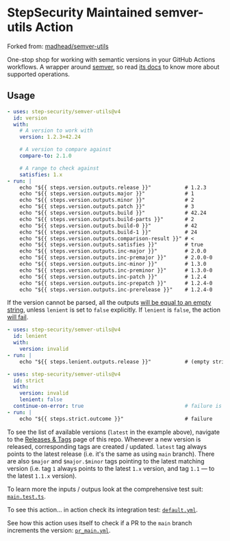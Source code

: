 # StepSecurity Maintained semver-utils Action

Forked from: [madhead/semver-utils](https://github.com/madhead/semver-utils)

One-stop shop for working with semantic versions in your GitHub Actions workflows.
A wrapper around [semver](https://www.npmjs.com/package/semver), so read [its docs](https://github.com/npm/node-semver#functions) to know more about supported operations.

## Usage

```yml
- uses: step-security/semver-utils@v4
  id: version
  with:
    # A version to work with
    version: 1.2.3+42.24

    # A version to compare against
    compare-to: 2.1.0

    # A range to check against
    satisfies: 1.x
- run: |
    echo "${{ steps.version.outputs.release }}"           # 1.2.3
    echo "${{ steps.version.outputs.major }}"             # 1
    echo "${{ steps.version.outputs.minor }}"             # 2
    echo "${{ steps.version.outputs.patch }}"             # 3
    echo "${{ steps.version.outputs.build }}"             # 42.24
    echo "${{ steps.version.outputs.build-parts }}"       # 2
    echo "${{ steps.version.outputs.build-0 }}"           # 42
    echo "${{ steps.version.outputs.build-1 }}"           # 24
    echo "${{ steps.version.outputs.comparison-result }}" # <
    echo "${{ steps.version.outputs.satisfies }}"         # true
    echo "${{ steps.version.outputs.inc-major }}"         # 2.0.0
    echo "${{ steps.version.outputs.inc-premajor }}"      # 2.0.0-0
    echo "${{ steps.version.outputs.inc-minor }}"         # 1.3.0
    echo "${{ steps.version.outputs.inc-preminor }}"      # 1.3.0-0
    echo "${{ steps.version.outputs.inc-patch }}"         # 1.2.4
    echo "${{ steps.version.outputs.inc-prepatch }}"      # 1.2.4-0
    echo "${{ steps.version.outputs.inc-prerelease }}"    # 1.2.4-0
```

If the version cannot be parsed, all the outputs [will be equal to an empty string](.github/workflows/default.yml#L27-L35), unless `lenient` is set to `false` explicitly.
If `lenient` is `false`, the action [will fail](.github/workflows/default.yml#L18-L25).

```yml
- uses: step-security/semver-utils@v4
  id: lenient
  with:
    version: invalid
- run: |
    echo "${{ steps.lenient.outputs.release }}"           # (empty string)

- uses: step-security/semver-utils@v4
  id: strict
  with:
    version: invalid
    lenient: false
  continue-on-error: true                                 # failure is expected and acceptable for this example
- run: |
    echo "${{ steps.strict.outcome }}"                    # failure
```

To see the list of available versions (`latest` in the example above), navigate to the [Releases & Tags](https://github.com/step-security/semver-utils/tags) page of this repo.
Whenever a new version is released, corresponding tags are created / updated.
`latest` tag always points to the latest release (i.e. it's the same as using `main` branch).
There are also `$major` and `$major.$minor` tags pointing to the latest matching version (i.e. tag `1` always points to the latest `1.x` version, and tag `1.1` — to the latest `1.1.x` version).

To learn more the inputs / outpus look at the comprehensive test suit: [`main.test.ts`](__tests__/main.test.ts).

To see this action… in action check its integration test: [`default.yml`](.github/workflows/default.yml).

See how this action uses itself to check if a PR to the `main` branch increments the version: [`pr_main.yml`](.github/workflows/pr_main.yml).
